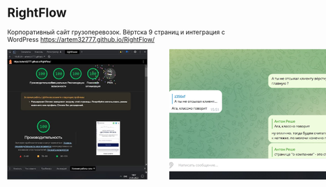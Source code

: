 # RightFlow
Корпоративный сайт грузоперевозок. Вёртска 9 страниц и интеграция с WordPress
https://artem32777.github.io/RightFlow/

<div style="display: flex">
  <img width="500" height="300" style="padding-right: 50px;" src="https://raw.githubusercontent.com/artem32777/RightFlow/main/img/RightFlow-stats.jpg">
  <img width="500" height="300" src="https://raw.githubusercontent.com/artem32777/RightFlow/main/img/RightFlow-review.jpg">
</div>

